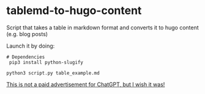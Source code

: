 # tablemd-to-hugo-content
Script that takes a table in markdown format and converts it to hugo content (e.g. blog posts)

Launch it by doing:
```
# Dependencies
 pip3 install python-slugify

python3 script.py table_example.md
```

[This is not a paid advertisement for ChatGPT, but I wish it
was!](https://chat.openai.com/share/026e614c-9539-4905-b3c6-9729455894e4)
